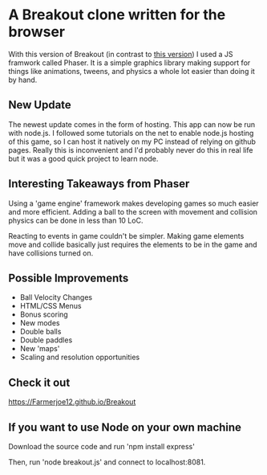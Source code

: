 # A Breakout clone written for the browser

With this version of Breakout (in contrast to [this version](http://github.com/Farmerjoe12/MDN_Game)) I used a JS framwork called Phaser. It is a simple graphics library making support for things like animations, tweens, and physics a whole lot easier than doing it by hand.

## New Update

The newest update comes in the form of hosting. This app can now be run with node.js. I followed some tutorials on the net to enable node.js hosting of this game, so I can host it natively on my PC instead of relying on github pages. Really this is inconvenient and I'd probably never do this in real life but it was a good quick project to learn node.

## Interesting Takeaways from Phaser

Using a 'game engine' framework makes developing games so much easier and more efficient. Adding a ball to the screen with movement and collision physics can be done in less than 10 LoC.

Reacting to events in game couldn't be simpler. Making game elements move and collide basically just requires the elements to be in the game and have collisions turned on.

## Possible Improvements

- Ball Velocity Changes
- HTML/CSS Menus
- Bonus scoring
- New modes
- Double balls
- Double paddles
- New 'maps'
- Scaling and resolution opportunities

## Check it out 

https://Farmerjoe12.github.io/Breakout

## If you want to use Node on your own machine

Download the source code and run 'npm install express'

Then, run 'node breakout.js' and connect to localhost:8081.
